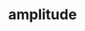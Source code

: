 ---
blog: https://amplitude.com/blog
facebook: https://facebook.com/AmplitudeAnalytics
linkedin: https://linkedin.com/company/amplitude-analytics
logohandle: amplitude
sort: amplitude
title: amplitude
twitter: https://x.com/Amplitude_HQ
website: https://amplitude.com/simplified-homepage
---
